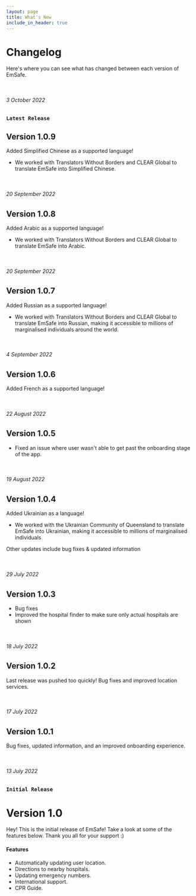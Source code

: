 ```yaml
---
layout: page
title: What's New
include_in_header: true
---
```


# Changelog
Here's where you can see what has changed between each version of EmSafe.

<br>

###### 3 October 2022
### `Latest Release`
## **Version 1.0.9**
Added Simplified Chinese as a supported language!
- We worked with Translators Without Borders and CLEAR Global to translate EmSafe into Simplified Chinese.

<br>

###### 20 September 2022
## **Version 1.0.8**
Added Arabic as a supported language!
- We worked with Translators Without Borders and CLEAR Global to translate EmSafe into Arabic.


<br>

###### 20 September 2022
## **Version 1.0.7**
Added Russian as a supported language!
- We worked with Translators Without Borders and CLEAR Global to translate EmSafe into Russian, making it accessible to millions of marginalised individuals around the world.


<br>

###### 4 September 2022
## **Version 1.0.6**
Added French as a supported language!

<br>

###### 22 August 2022
## **Version 1.0.5**
- Fixed an issue where user wasn't able to get past the onboarding stage of the app.

<br>

###### 19 August 2022
## **Version 1.0.4**
Added Ukrainian as a language!
- We worked with the Ukrainian Community of Queensland to translate EmSafe into Ukrainian, making it accessible to millions of marginalised individuals

Other updates include bug fixes & updated information

<br>

###### 29 July 2022
## **Version 1.0.3**
- Bug fixes
- Improved the hospital finder to make sure only actual hospitals are shown

<br>

###### 18 July 2022
## **Version 1.0.2**
Last release was pushed too quickly! Bug fixes and improved location services. 

<br>

###### 17 July 2022
## **Version 1.0.1**
Bug fixes, updated information, and an improved onboarding experience.

<br>

###### 13 July 2022
### `Initial Release`
# **Version 1.0**
Hey! This is the initial release of EmSafe! Take a look at some of the features below. Thank you all for your support :)


#### Features
- Automatically updating user location.
- Directions to nearby hospitals.
- Updating emergency numbers.
- International support.
- CPR Guide.
<br>
